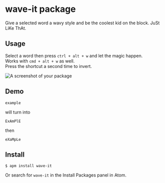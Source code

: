 # wave-it package

Give a selected word a wavy style and be the coolest kid on the block. JuSt LiKe ThAt.

## Usage

Select a word then press `ctrl + alt + w` and let the magic happen.  
Works with `cmd + alt + w` as well.  
Press the shortcut a second time to invert.

![A screenshot of your package](http://files.eppe.be/wave-it.gif)

## Demo

```
example
```

will turn into

```
ExAmPlE
```

then

```
eXaMpLe
```

## Install

```
$ apm install wave-it
```
Or search for `wave-it` in the Install Packages panel in Atom.
